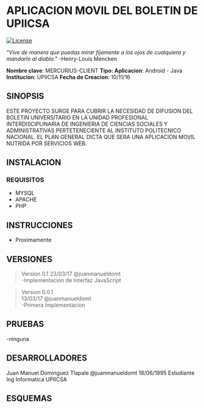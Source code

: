 APLICACION MOVIL DEL BOLETIN DE UPIICSA
========================================
[![License](https://img.shields.io/badge/License-BSD%202--Clause-orange.svg)](https://opensource.org/licenses/BSD-2-Clause)

*"Vive de manera que puedas mirar fijamente a los ojos
                    de cualquiera y mandarlo al diablo."* -Henry-Louis Mencken

**Nombre clave**: MERCURIUS-CLIENT
**Tipo: Aplicacion**: Android - Java
**Institucion**: UPIICSA
**Fecha de Creacion**: 10/11/16

## SINOPSIS ##
ESTE PROYECTO SURGE PARA CUBRIR LA NECESIDAD DE DIFUSION DEL BOLETIN UNIVERSITARIO EN LA UNIDAD PROFESIONAL INTERDISCIPLINARIA DE INGENIERIA DE CIENCIAS SOCIALES Y ADMINISTRATIVAS PERTETENECIENTE AL INSTITUTO POLITECNICO NACIONAL. EL PLAN GENERAL DICTA QUE SERA UNA APLICACION MOVIL NUTRIDA POR SERVICIOS WEB.

## INSTALACION ##
### REQUISITOS ###
* MYSQL
* APACHE
* PHP

## INSTRUCCIONES ##
* Proximamente
## VERSIONES ##
>Version 0.1
23/03/17    @juanmanueldomt  
-Implementacion de Interfaz JavaScript  

>Version 0.0.1  
13/03/17    @juanmanueldomt  
-Primera Implementacion

## PRUEBAS ##
-ninguna

## DESARROLLADORES ##
Juan Manuel Dominguez Tlapale
@juanmanueldomt 18/06/1995
Estudiante Ing Informatica
UPIICSA


## ESQUEMAS ##


